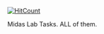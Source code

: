 [![HitCount](http://hits.dwyl.io/utkarshiam/Twitter-Text-Analysis-flask-server.svg)](http://hits.dwyl.io/utkarshiam/MidasLabTask)

Midas Lab Tasks. ALL of them.
